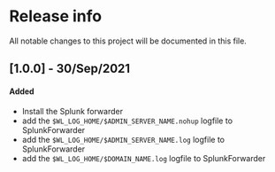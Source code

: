# Release info

All notable changes to this project will be documented in this file.

## [1.0.0] - 30/Sep/2021
#### Added
* Install the Splunk forwarder
* add the `$WL_LOG_HOME/$ADMIN_SERVER_NAME.nohup` logfile to SplunkForwarder
* add the `$WL_LOG_HOME/$ADMIN_SERVER_NAME.log` logfile to SplunkForwarder
* add the `$WL_LOG_HOME/$DOMAIN_NAME.log` logfile to SplunkForwarder
